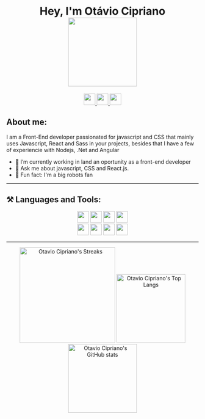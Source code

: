 <h1 align="center">Hey, I'm Otávio Cipriano <img width="180" src="https://media.giphy.com/media/lRda7ndNAa6WZUTn3z/giphy.gif"/> </h1>

<p align="center">
    <a target='_blank' href="https://twitter.com/otavioDv" width='200px'>
        <img height="30" src="https://img.shields.io/badge/Twitter-1DA1F2?style=for-the-badge&logo=twitter&logoColor=white">
    </a>
    <a target='_blank' href="https://www.linkedin.com/in/otaviocipriano/" width='200px'>
        <img height="30" src="https://img.shields.io/badge/LinkedIn-0077B5?style=for-the-badge&logo=linkedin&logoColor=white">
    </a>
    <a target='_blank' href="https://otaviocipriano.vercel.app/" width='200px'>
        <img height="30" src="https://img.shields.io/badge/website-000000?style=for-the-badge&logo=About.me&logoColor=white">
    </a>
</p>

## About me:

I am a Front-End developer passionated for javascript and CSS that mainly uses Javascript, React and Sass in your projects, besides that I have a few of experiencie with Nodejs, .Net and Angular

- 🎯 I’m currently working in land an oportunity as a front-end developer
- 💬 Ask me about javascript, CSS and React.js.
- 🤖 Fun fact: I'm a big robots fan

---

## ⚒️ Languages and Tools:

<p align="center">
     <img height="30" src="https://img.shields.io/badge/React-20232A?style=for-the-badge&logo=react&logoColor=61DAFB">
     <img height="30" src="https://img.shields.io/badge/next.js-000000?style=for-the-badge&logo=nextdotjs&logoColor=white">
    <img height="30" src="https://img.shields.io/badge/JavaScript-323330?style=for-the-badge&logo=javascript&logoColor=F7DF1E">
     <img height="30" src="https://img.shields.io/badge/Node.js-339933?style=for-the-badge&logo=nodedotjs&logoColor=white">
    <br/>
     <img height="30" src="https://img.shields.io/badge/TypeScript-007ACC?style=for-the-badge&logo=typescript&logoColor=white">
    <img height="30" src="https://img.shields.io/badge/MongoDB-4EA94B?style=for-the-badge&logo=mongodb&logoColor=white">
     <img height="30" src="https://img.shields.io/badge/Sass-CC6699?style=for-the-badge&logo=sass&logoColor=white">
     <img height="30" src="https://img.shields.io/badge/styled--components-DB7093?style=for-the-badge&logo=styled-components&logoColor=white">
</p>

---

<p align="center">
<img height="250" src="https://github-readme-streak-stats.herokuapp.com/?user=otavio-cipriano&theme=dark" alt="Otavio Cipriano's Streaks"/>
<img height="180" src="https://github-readme-stats.vercel.app/api/top-langs/?username=Otavio-Cipriano&layout=compact&theme=dark" alt="Otavio Cipriano's Top Langs"/>
<img height="180" src="https://github-readme-stats.vercel.app/api?username=Otavio-Cipriano&show_icons=true&theme=dark&,prs" alt="Otavio Cipriano's GitHub stats"/>
</p>


